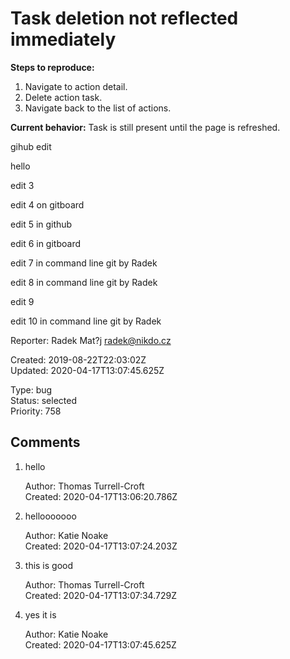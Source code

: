 # Task deletion not reflected immediately

**Steps to reproduce:**

1. Navigate to action detail.
2. Delete action task.
3. Navigate back to the list of actions.

**Current behavior:** Task is still present until the page is refreshed.

gihub edit

hello

edit 3

edit 4 on gitboard

edit 5 in github

edit 6 in gitboard

edit 7 in command line git by Radek

edit 8 in command line git by Radek

edit 9

edit 10 in command line git by Radek

Reporter: Radek Mat?j <radek@nikdo.cz>  

Created: 2019-08-22T22:03:02Z  
Updated: 2020-04-17T13:07:45.625Z

Type: bug  
Status: selected  
Priority: 758

## Comments
1.  hello

    Author: Thomas Turrell-Croft  
    Created: 2020-04-17T13:06:20.786Z  

2.  hellooooooo
    

    Author: Katie Noake  
    Created: 2020-04-17T13:07:24.203Z  

3.  this is good

    Author: Thomas Turrell-Croft  
    Created: 2020-04-17T13:07:34.729Z  

4.  yes it is
    

    Author: Katie Noake  
    Created: 2020-04-17T13:07:45.625Z  

